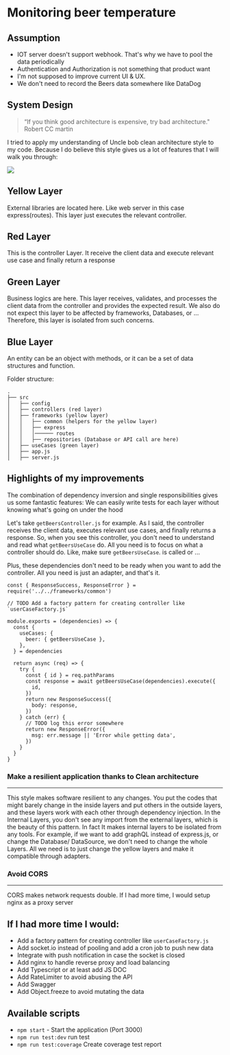 # Monitoring beer temperature

## Assumption
- IOT server doesn't support webhook. That's why we have to pool the data periodically
- Authentication and Authorization is not something that product want
- I'm not supposed to improve current UI & UX. 
- We don't need to record the Beers data somewhere like DataDog


## System Design 
> “If you think good architecture is expensive, try bad architecture." Robert CC martin

I tried to apply my understanding of Uncle bob clean architecture style to my code. Because I do believe this style gives us a lot of features that I will walk you through:

![](https://miro.medium.com/max/1400/1*phecRia6It8AnwlFjhjx2w.jpeg)

## Yellow Layer
External libraries are located here. Like web server in this case express(routes). This layer just executes the relevant controller.

## Red Layer
This is the controller Layer. It receive the client data and execute relevant use case and finally return a response

## Green Layer
Business logics are here. This layer receives, validates, and processes the client data from the controller and provides the expected result. We also do not expect this layer to be affected by frameworks, Databases, or ... Therefore, this layer is isolated from such concerns.

## Blue Layer
An entity can be an object with methods, or it can be a set of data structures and function.

Folder structure:
```
.
├── src
│   ├── config
│   ├── controllers (red layer)
│   ├── frameworks (yellow layer)
│   │   ├── common (helpers for the yellow layer)
│   │   ├── express
│   │   │────── routes 
│   │   ├── repositories (Database or API call are here)
│   ├── useCases (green layer)
│   ├── app.js
│   ├── server.js
```


## Highlights of my improvements 
The combination of dependency inversion and single responsibilities gives us some fantastic features:
We can easily write tests for each layer without knowing what's going on under the hood

Let's take `getBeersController.js` for example. As I said, the controller receives the client data, executes relevant use cases, and finally returns a response. So, when you see this controller, you don't need to understand and read what `getBeersUseCase` do. All you need is to focus on what a controller should do. Like, make sure `getBeersUseCase`. is called or ...

Plus, these dependencies don't need to be ready when you want to add the controller. All you need is just an adapter, and that's it. 
```
const { ResponseSuccess, ResponseError } = require('../../frameworks/common')

// TODO Add a factory pattern for creating controller like `userCaseFactory.js`

module.exports = (dependencies) => {
  const {
    useCases: {
      beer: { getBeersUseCase },
    },
  } = dependencies

  return async (req) => {
    try {
      const { id } = req.pathParams
      const response = await getBeersUseCase(dependencies).execute({
        id,
      })
      return new ResponseSuccess({
        body: response,
      })
    } catch (err) {
      // TODO log this error somewhere
      return new ResponseError({
        msg: err.message || 'Error while getting data',
      })
    }
  }
}
```

### Make a resilient application thanks to Clean architecture
---
This style makes software resilient to any changes. You put the codes that might barely change in the inside layers and put others in the outside layers, and these layers work with each other through dependency injection. 
In the Internal Layers, you don't see any import from the external layers, which is the beauty of this pattern. In fact It makes internal layers to be isolated from any tools. For example, if we want to add graphQL instead of express.js, or change the Database/ DataSource, we don't need to change the whole Layers. All we need is to just change the yellow layers and make it compatible through adapters.
 

### Avoid CORS 
---
CORS makes network requests double. If I had more time, I would setup nginx as a proxy server

## If I had more time I would:
- Add a factory pattern for creating controller like `userCaseFactory.js`
- Add socket.io instead of pooling and add a cron job to push new data
- Integrate with push notification in case the socket is closed
- Add nginx to handle reverse proxy and load balancing
- Add Typescript or at least add JS DOC
- Add RateLimiter to avoid abusing the API
- Add Swagger
- Add Object.freeze to avoid mutating the data



## Available scripts

- `npm start` - Start the application (Port 3000)
- `npm run test:dev` run test
- `npm run test:coverage` Create coverage test report

